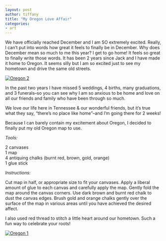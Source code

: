 ```yaml
---
layout: post
author: tiffany
title: "My Oregon Love Affair"
categories: 
- art
---
```


We have officially reached December and I am SO extremely excited. Really, I can’t put into words how great it feels to finally be in December. Why does December mean so much to me this year? I get to go home! It feels so great to finally write those words. It has been 2 years since Jack and I have made it home to Oregon. It seems silly but I am so excited just to see my hometown and drive the same old streets.

[![](jekyll_uploads/2011/12/rice-salad-and-Oregon-016-325x215.jpg "Oregon 2")](http://www.sweetpeonies.com/2011/12/oregonlove/rice-salad-and-oregon-016/)

In the past two years I have missed 5 weddings, 4 births, many graduations, and 3 funerals–so you can see why I am so anxious to be home and love on all our friends and family who have been through so much.

We love our life here in Tennessee & our wonderful friends, but it’s true what they say, “there’s no place like home”–and I’m going there for 2 weeks!

<nbsp>  
<nbsp>  
Because I can barely contain my excitement about Oregon, I decided to finally put my old Oregon map to use.</nbsp></nbsp>

_Tools:_

2 canvases  
1 map  
4 antiquing chalks (burnt red, brown, gold, orange)  
1 glue stick

_Instructions:_

Cut map in half, or appropriate size to fit your canvases. Apply a liberal amount of glue to each canvas and carefully apply the map. Gently fold the map around the canvas corners. Use dark brown and burnt red chalk to dust the canvas edges. Brush gold and orange chalks gently over the surface of the map in various areas until you have achieved the desired affect.

I also used red thread to stitch a little heart around our hometown. Such a fun way to celebrate your roots!

[![](jekyll_uploads/2011/12/rice-salad-and-Oregon-022-575x362.jpg "Oregon 1")](http://www.sweetpeonies.com/2011/12/oregonlove/rice-salad-and-oregon-022/)